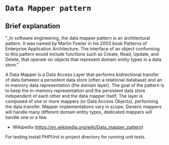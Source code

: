 `Data Mapper pattern`
=====================

Brief explanation
-------

"_In software engineering, the data mapper pattern is an architectural pattern. It was named by Martin Fowler in his 2003 book Patterns of Enterprise Application Architecture. The interface of an object conforming to this pattern would include functions such as Create, Read, Update, and Delete, that operate on objects that represent domain entity types in a data store."

A Data Mapper is a Data Access Layer that performs bidirectional transfer of data between a persistent data store (often a relational database) and an in-memory data representation (the domain layer). The goal of the pattern is to keep the in-memory representation and the persistent data store independent of each other and the data mapper itself. The layer is composed of one or more mappers (or Data Access Objects), performing the data transfer. Mapper implementations vary in scope. Generic mappers will handle many different domain entity types, dedicated mappers will handle one or a few. 
- Wikipedia (https://en.wikipedia.org/wiki/Data_mapper_pattern)

For testing install PHPUnit in project directory for running unit tests.